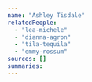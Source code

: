 ```yaml
---
name: "Ashley Tisdale"
relatedPeople:
  - "lea-michele"
  - "dianna-agron"
  - "tila-tequila"
  - "emmy-rossum"
sources: []
summaries:
---
```


